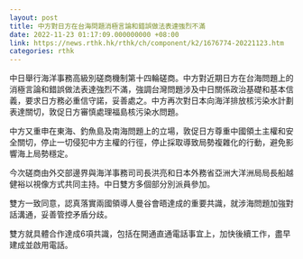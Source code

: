 ```yaml
---
layout: post
title: 中方對日方在台海問題消極言論和錯誤做法表達強烈不滿
date: 2022-11-23 01:17:09.000000000 +08:00
link: https://news.rthk.hk/rthk/ch/component/k2/1676774-20221123.htm
categories: rthk
---
```


中日舉行海洋事務高級別磋商機制第十四輪磋商。中方對近期日方在台海問題上的消極言論和錯誤做法表達強烈不滿，強調台灣問題涉及中日關係政治基礎和基本信義，要求日方務必重信守諾，妥善處之。中方再次對日本向海洋排放核污染水計劃表達關切，敦促日方審慎處理福島核污染水問題。

中方又重申在東海、釣魚島及南海問題上的立場，敦促日方尊重中國領土主權和安全關切，停止一切侵犯中方主權的行徑，停止採取導致局勢複雜化的行動，避免影響海上局勢穩定。

今次磋商由外交部邊界與海洋事務司司長洪亮和日本外務省亞洲大洋洲局局長船越健裕以視像方式共同主持。中日雙方多個部分別派員參加。

雙方一致同意，認真落實兩國領導人曼谷會晤達成的重要共識，就涉海問題加強對話溝通，妥善管控矛盾分歧。

雙方就具體合作達成6項共識，包括在開通直通電話事宜上，加快後續工作，盡早建成並啟用電話。
